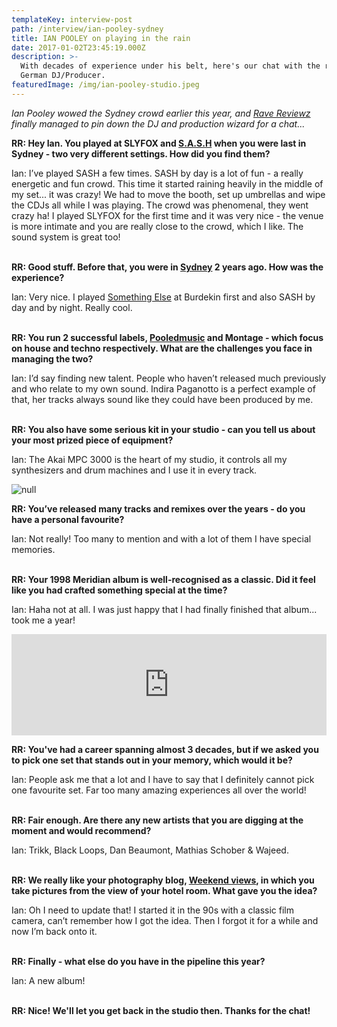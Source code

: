 ```yaml
---
templateKey: interview-post
path: /interview/ian-pooley-sydney
title: IAN POOLEY on playing in the rain
date: 2017-01-02T23:45:19.000Z
description: >-
  With decades of experience under his belt, here's our chat with the revered
  German DJ/Producer.
featuredImage: /img/ian-pooley-studio.jpeg
---
```

_Ian Pooley wowed the Sydney crowd earlier this year, and [Rave Reviewz](https://magazine.ravereviewz.net) finally managed to pin down the DJ and production wizard for a chat..._

**RR: Hey Ian. You played at SLYFOX and [S.A.S.H](https://magazine.ravereviewz.net/interview/kerry-wallace) when you were last in Sydney - two very different settings. How did you find them?**

Ian: I’ve played SASH a few times. SASH by day is a lot of fun - a really energetic and fun crowd. This time it started raining heavily in the middle of my set... it was crazy! We had to move the booth, set up umbrellas and wipe the CDJs all while I was playing. The crowd was phenomenal, they went crazy ha! I played SLYFOX for the first time and it was very nice - the venue is more intimate and you are really close to the crowd, which I like. The sound system is great too! 
<br><br>

**RR: Good stuff. Before that, you were in [Sydney](https://www.ravereviewz.net/Events-Location/Sydney) 2 years ago. How was the experience?**

Ian: Very nice. I played [Something Else](https://ravereviewz.net.au/interview/alex-dimitr%C3%B6ff-something-else) at Burdekin first and also SASH by day and by night. Really cool.
<br><br>

**RR: You run 2 successful labels, [Pooledmusic](https://www.facebook.com/Pooledmusic) and Montage - which focus on house and techno respectively. What are the challenges you face in managing the two?**

Ian: I’d say finding new talent. People who haven’t released much previously and who relate to my own sound. Indira Paganotto is a perfect example of that, her tracks always sound like they could have been produced by me.
<br><br>

**RR: You also have some serious kit in your studio - can you tell us about your most prized piece of equipment?**

Ian: The Akai MPC 3000 is the heart of my studio, it controls all my synthesizers and drum machines and I use it in every track.

![null](/img/ian-pooley.jpg)

**RR: You’ve released many tracks and remixes over the years - do you have a personal favourite?**

Ian: Not really! Too many to mention and with a lot of them I have special memories.
<br><br>

**RR: Your 1998 Meridian album is well-recognised as a classic. Did it feel like you had crafted something special at the time?**

Ian: Haha not at all. I was just happy that I had finally finished that album... took me a year!

<iframe src="https://embed.beatport.com/?id=8052127&type=track" width="100%" height="162" frameborder="0" scrolling="no" style="max-width:600px;"></iframe>

**RR: You've had a career spanning almost 3 decades, but if we asked you to pick one set that stands out in your memory, which would it be?**

Ian: People ask me that a lot and I have to say that I definitely cannot pick one favourite set. Far too many amazing experiences all over the world!
<br><br>

**RR: Fair enough. Are there any new artists that you are digging at the moment and would recommend?**

Ian: Trikk, Black Loops, Dan Beaumont, Mathias Schober & Wajeed.
<br><br>

**RR: We really like your photography blog, [Weekend views](http://weekendviews.tumblr.com/), in which you take pictures from the view of your hotel room. What gave you the idea?**

Ian: Oh I need to update that! I started it in the 90s with a classic film camera, can’t remember how I got the idea. Then I forgot it for a while and now I’m back onto it.
<br><br>

**RR: Finally - what else do you have in the pipeline this year?**

Ian: A new album!
<br><br>

**RR: Nice! We'll let you get back in the studio then. Thanks for the chat!**
